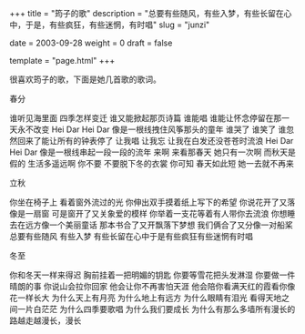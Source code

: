 +++
title = "筠子的歌"
description = "总要有些随风，有些入梦，有些长留在心中，于是，有些疯狂，有些迷惘，有时唱"
slug = "junzi"

date = 2003-09-28
weight = 0
draft = false

template = "page.html"
+++

很喜欢筠子的歌，下面是她几首歌的歌词。

春分

谁听见海里面 四季怎样变迁 谁又能掀起那页诗篇
谁能唱 谁能让怀念停留在那一天永不改变
Hei Dar Hei Dar 像是一根线拽住风筝那头的童年
谁哭了 谁笑了 谁忽然回来了能让所有的钟表停了
让我唱 让我忘 让我在白发还没苍苍时流浪
Hei Dar Hei Dar 像是一根线串起一段一段的流年
来啊 来看那春天 她只有一次啊 而秋天是假的
生活多遥远啊 你不要 不要脱下冬的衣裳
你可知 春天如此短 她一去就不再来

立秋

你坐在椅子上
看着窗外流过的光
你伸出双手摸着纸上写下的希望
你说花开了又落像是一扇窗
可是窗开了又关象爱的模样
你举着一支花等着有人带你去流浪
你想睡去在远方像一个美丽童话
那本书合了又开飘落下梦想
我们俩合了又分像一对船桨
总要有些随风 有些入梦
有些长留在心中于是有些疯狂有些迷惘有时唱

冬至

你和冬天一样来得迟 胸前挂着一把明媚的钥匙
你要等雪花把头发淋湿 你要做一件晴朗的事
你说山会拉你回家 他会让你不再害怕天涯
他会陪你看满天红的霞看你像花一样长大
为什么天上有月亮
为什么地上有远方 为什么眼睛有泪光
看得天地之间一片白茫茫
为什么四季要歌唱 为什么我们要成长
为什么有那么多墙所有漫长的路越走越漫长，漫长